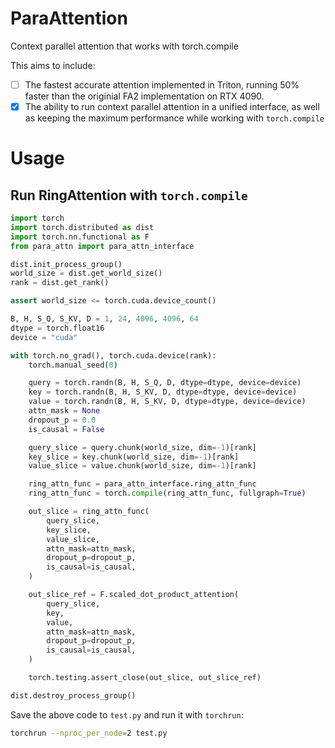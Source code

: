 # ParaAttention

Context parallel attention that works with torch.compile

This aims to include:

- [ ] The fastest accurate attention implemented in Triton, running 50% faster than the originial FA2 implementation on RTX 4090.
- [x] The ability to run context parallel attention in a unified interface, as well as keeping the maximum performance while working with `torch.compile`

# Usage

## Run RingAttention with `torch.compile`

``` python
import torch
import torch.distributed as dist
import torch.nn.functional as F
from para_attn import para_attn_interface

dist.init_process_group()
world_size = dist.get_world_size()
rank = dist.get_rank()

assert world_size <= torch.cuda.device_count()

B, H, S_Q, S_KV, D = 1, 24, 4096, 4096, 64
dtype = torch.float16
device = "cuda"

with torch.no_grad(), torch.cuda.device(rank):
    torch.manual_seed(0)

    query = torch.randn(B, H, S_Q, D, dtype=dtype, device=device)
    key = torch.randn(B, H, S_KV, D, dtype=dtype, device=device)
    value = torch.randn(B, H, S_KV, D, dtype=dtype, device=device)
    attn_mask = None
    dropout_p = 0.0
    is_causal = False

    query_slice = query.chunk(world_size, dim=-1)[rank]
    key_slice = key.chunk(world_size, dim=-1)[rank]
    value_slice = value.chunk(world_size, dim=-1)[rank]

    ring_attn_func = para_attn_interface.ring_attn_func
    ring_attn_func = torch.compile(ring_attn_func, fullgraph=True)

    out_slice = ring_attn_func(
        query_slice,
        key_slice,
        value_slice,
        attn_mask=attn_mask,
        dropout_p=dropout_p,
        is_causal=is_causal,
    )

    out_slice_ref = F.scaled_dot_product_attention(
        query_slice,
        key,
        value,
        attn_mask=attn_mask,
        dropout_p=dropout_p,
        is_causal=is_causal,
    )

    torch.testing.assert_close(out_slice, out_slice_ref)

dist.destroy_process_group()
```

Save the above code to `test.py` and run it with `torchrun`:

```bash
torchrun --nproc_per_node=2 test.py
```

